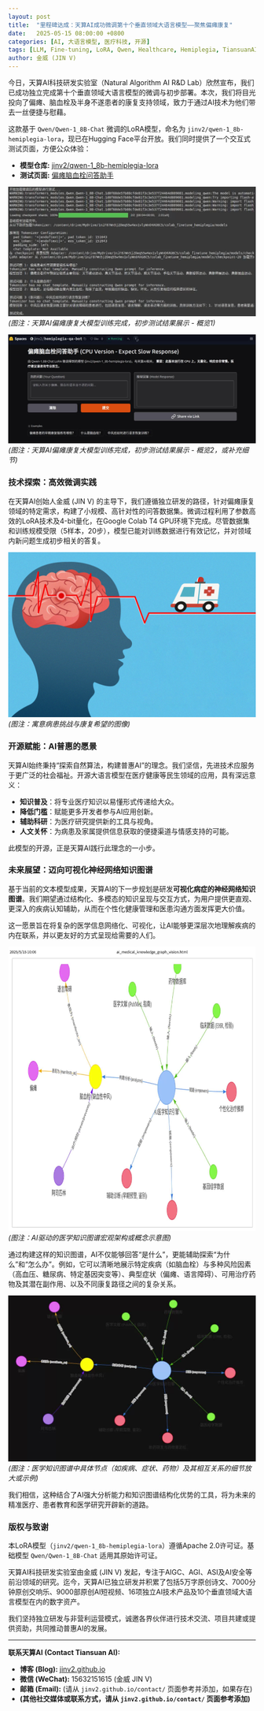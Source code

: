 ```yaml
---
layout: post
title:  "里程碑达成：天算AI成功微调第十个垂直领域大语言模型——聚焦偏瘫康复"
date:   2025-05-15 08:00:00 +0800
categories: [AI, 大语言模型, 医疗科技, 开源]
tags: [LLM, Fine-tuning, LoRA, Qwen, Healthcare, Hemiplegia, TiansuanAI, AIGC, KnowledgeGraph]
author: 金威 (JIN V)
---
```


今日，天算AI科技研发实验室（Natural Algorithm AI R&D Lab）欣然宣布，我们已成功独立完成第十个垂直领域大语言模型的微调与初步部署。本次，我们将目光投向了偏瘫、脑血栓及半身不遂患者的康复支持领域，致力于通过AI技术为他们带去一丝便捷与慰藉。

这款基于 `Qwen/Qwen-1_8B-Chat` 微调的LoRA模型，命名为 `jinv2/qwen-1_8b-hemiplegia-lora`，现已在Hugging Face平台开放。我们同时提供了一个交互式测试页面，方便公众体验：

*   **模型仓库:** [jinv2/qwen-1_8b-hemiplegia-lora](https://huggingface.co/jinv2/qwen-1_8b-hemiplegia-lora)
*   **测试页面:** [偏瘫脑血栓问答助手](https://huggingface.co/spaces/jinv2/hemiplegia-qa-bot)

![天算AI偏瘫康复大模型训练测试概览1](/assets/images/tiansuan-ai-hemiplegia-llm-training-results.png "天算AI偏瘫康复大模型训练测试概览 - 概览1")
*(图注：天算AI偏瘫康复大模型训练完成，初步测试结果展示 - 概览1)*

![天算AI偏瘫康复大模型训练测试概览2](/assets/images/tiansuan-ai-hemiplegia-llm-training-results2.png "天算AI偏瘫康复大模型训练测试概览 - 概览2")
*(图注：天算AI偏瘫康复大模型训练完成，初步测试结果展示 - 概览2，或补充细节)*

### 技术探索：高效微调实践

在天算AI创始人金威 (JIN V) 的主导下，我们遵循独立研发的路径，针对偏瘫康复领域的特定需求，构建了小规模、高针对性的问答数据集。微调过程利用了参数高效的LoRA技术及4-bit量化，在Google Colab T4 GPU环境下完成。尽管数据集和训练规模受限（5样本，20步），模型已能对训练数据进行有效记忆，并对领域内新问题生成初步相关的答复。

![病痛与希望的交织](/assets/images/hemiplegia-hope-and-challenge.png "病痛与希望的交织")
*(图注：寓意病患挑战与康复希望的图像)*

### 开源赋能：AI普惠的愿景

天算AI始终秉持“探索自然算法，构建普惠AI”的理念。我们坚信，先进技术应服务于更广泛的社会福祉。开源大语言模型在医疗健康等民生领域的应用，具有深远意义：

*   **知识普及**：将专业医疗知识以易懂形式传递给大众。
*   **降低门槛**：赋能更多开发者参与AI应用创新。
*   **辅助科研**：为医疗研究提供新的工具与视角。
*   **人文关怀**：为病患及家属提供信息获取的便捷渠道与情感支持的可能。

此模型的开源，正是天算AI践行此理念的一小步。

### 未来展望：迈向可视化神经网络知识图谱

基于当前的文本模型成果，天算AI的下一步规划是研发**可视化病症的神经网络知识图谱**。我们期望通过结构化、多模态的知识呈现与交互方式，为用户提供更直观、更深入的疾病认知辅助，从而在个性化健康管理和医患沟通方面发挥更大价值。

这一愿景旨在将复杂的医学信息网络化、可视化，让AI能够更深层次地理解疾病的内在联系，并以更友好的方式呈现给需要的人们。

![AI驱动的医学知识图谱宏观愿景](/assets/images/ai-medical-knowledge-graph-vision.png "AI驱动的医学知识图谱宏观愿景")
*(图注：AI驱动的医学知识图谱宏观架构或概念示意图)*

通过构建这样的知识图谱，AI不仅能够回答“是什么”，更能辅助探索“为什么”和“怎么办”。例如，它可以清晰地展示特定疾病（如脑血栓）与多种风险因素（高血压、糖尿病、特定基因突变等）、典型症状（偏瘫、语言障碍）、可用治疗药物及其潜在副作用、以及不同康复路径之间的复杂关系。

![医学知识图谱节点与关系细节示例](/assets/images/ai-medical-knowledge-graph-vision2.png "医学知识图谱节点与关系细节示例")
*(图注：医学知识图谱中具体节点（如疾病、症状、药物）及其相互关系的细节放大或示例)*

我们相信，这种结合了AI强大分析能力和知识图谱结构化优势的工具，将为未来的精准医疗、患者教育和医学研究开辟新的道路。

### 版权与致谢

本LoRA模型（`jinv2/qwen-1_8b-hemiplegia-lora`）遵循Apache 2.0许可证。基础模型 `Qwen/Qwen-1_8B-Chat` 适用其原始许可证。

天算AI科技研发实验室由金威 (JIN V) 发起，专注于AIGC、AGI、ASI及AI安全等前沿领域的研究。迄今，天算AI已独立研发并积累了包括5万字原创诗文、7000分钟原创交响乐、9000部原创AI短视频、16项独立AI技术产品及10个垂直领域大语言模型在内的数字资产。

我们坚持独立研发与非营利运营模式，诚邀各界伙伴进行技术交流、项目共建或提供资助，共同推动普惠AI的发展。

---

**联系天算AI (Contact Tiansuan AI):**

*   **博客 (Blog):** [jinv2.github.io](https://jinv2.github.io)
*   **微信 (WeChat):** 15632151615 (金威 JIN V)
*   **邮箱 (Email):** (请从 `jinv2.github.io/contact/` 页面参考并添加，如果存在)
*   **(其他社交媒体或联系方式，请从 `jinv2.github.io/contact/` 页面参考添加)**
